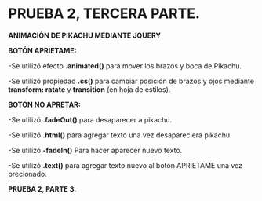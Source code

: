 # PRUEBA 2, TERCERA PARTE.

**ANIMACIÓN DE PIKACHU MEDIANTE JQUERY**

**BOTÓN APRIETAME:**

-Se utilizó efecto **.animated()** para mover los brazos y boca de Pikachu.

-Se utilizó propiedad **.cs()** para cambiar posición de brazos y ojos mediante **transform: ratate** y **transition** (en hoja de estilos).

**BOTÓN NO APRETAR:**

-Se utilizó **.fadeOut()** para desaparecer a pikachu.

-Se utilizó **.html()** para agregar texto una vez desapareciera pikachu.

-Se utilizó **-fadeIn()** Para hacer aparecer nuevo texto.

-Se utilizó **.text()** para agregar texto nuevo al botón APRIETAME una vez precionado.


**PRUEBA 2, PARTE 3.**
